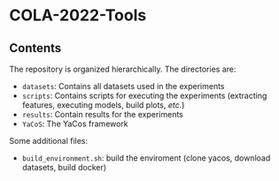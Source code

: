 # COLA-2022-Tools

## Contents

The repository is organized hierarchically. The directories are:
- `datasets`: Contains all datasets used in the experiments
- `scripts`: Contains scripts for executing the experiments (extracting features, executing models, build plots, *etc.*)
- `results`: Contain results for the experiments
- `YaCoS`: The YaCos framework

Some additional files:
- `build_environment.sh`: build the enviroment (clone yacos, download datasets, build docker)
